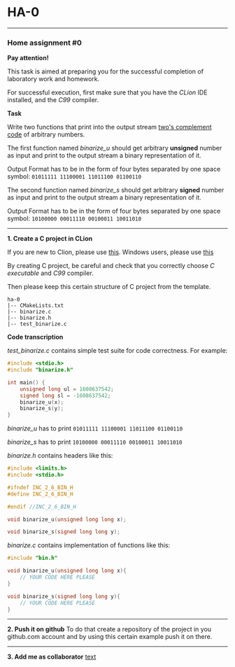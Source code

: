 # HA-0
___
### Home assignment #0

**Pay attention!**

This task is aimed at preparing you for the successful completion of laboratory work and homework.

For successful execution, first make sure that you have the *CLion* IDE installed, and the *C99* compiler.

**Task**

Write two functions that print into the output stream [two's complement code](https://en.wikipedia.org/wiki/Two%27s_complement) of arbitrary numbers. 

The first function named *binarize_u* should get arbitrary **unsigned** number as input and print to the output stream a binary representation of it.

Output Format has to be in the form of four bytes separated by one space symbol:
`01011111 11100001 11011100 01100110`

The second function named *binarize_s* should get arbitrary **signed** number as input and print to the output stream a binary representation of it.

Output Format has to be in the form of four bytes separated by one space symbol:
`10100000 00011110 00100011 10011010`

___

**1. Create a C project in CLion**

If you are new to Clion, please use [this](https://www.jetbrains.com/help/clion/clion-quick-start-guide.html). Windows users, please use [this](https://www.jetbrains.com/help/clion/quick-tutorial-on-configuring-clion-on-windows.html)

By creating C project, be careful and check that you correctly choose *C executable* and *C99* compiler. 

Then please keep this certain structure of C project from the template.

```
ha-0
|-- CMakeLists.txt
|-- binarize.c
|-- binarize.h
|-- test_binarize.c    
```

**Code transcription**

*test_binarize.c* contains simple test suite for code correctness. For example:

```C
#include <stdio.h>
#include "binarize.h"

int main() {
    unsigned long ul = 1608637542;
    signed long sl = -1608637542;
    binarize_u(x);
    binarize_s(y);
}
```

*binarize_u* has to print
`01011111 11100001 11011100 01100110`

*binarize_s* has to print
`10100000 00011110 00100011 10011010`

*binarize.h* contains headers like this:

```C
#include <limits.h>
#include <stdio.h>

#ifndef INC_2_6_BIN_H
#define INC_2_6_BIN_H

#endif //INC_2_6_BIN_H

void binarize_u(unsigned long long x);

void binarize_s(signed long long y);
```

*binarize.c* contains implementation of functions like this:

```C
#include "bin.h"

void binarize_u(unsigned long long x){
    // YOUR CODE HERE PLEASE
}

void binarize_s(signed long long y){
    // YOUR CODE HERE PLEASE
}
```

___

**2. Push it on github**
To do that create a repository of the project in you github.com account and by using this certain example push it on there.

___

**3. Add me as collaborator**
[text](link)
